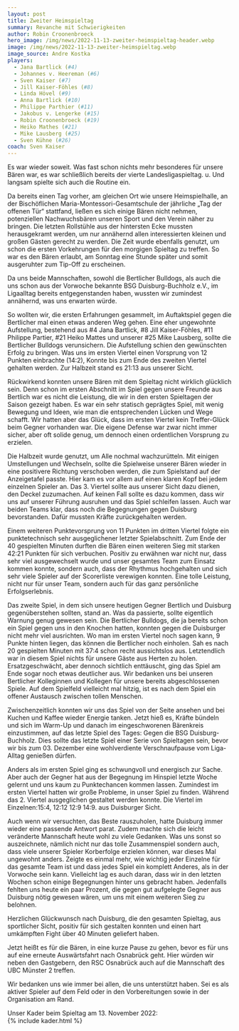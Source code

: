 ```yaml
---
layout: post
title: Zweiter Heimspieltag
summary: Revanche mit Schwierigkeiten
author: Robin Croonenbroeck
hero_image: /img/news/2022-11-13-zweiter-heimspieltag-header.webp
image: /img/news/2022-11-13-zweiter-heimspieltag.webp
image_source: Andre Kostka
players:
  - Jana Bartlick (#4)
  - Johannes v. Heereman (#6)
  - Sven Kaiser (#7)
  - Jill Kaiser-Föhles (#8)
  - Linda Hövel (#9)
  - Anna Bartlick (#10)
  - Philippe Parthier (#11)
  - Jakobus v. Lengerke (#15)
  - Robin Croonenbroeck (#19)
  - Heiko Mathes (#21)
  - Mike Lausberg (#25)
  - Sven Kühne (#26)
coach: Sven Kaiser
---
```

Es war wieder soweit. Was fast schon nichts mehr besonderes für unsere Bären war, es war schließlich bereits der vierte Landesligaspieltag. u. Und langsam spielte sich auch die Routine ein.



Da bereits einen Tag vorher, am gleichen Ort wie unsere Heimspielhalle, an der Bischöflichen Maria-Montessori-Gesamtschule der jährliche „Tag der offenen Tür“ stattfand, ließen es sich einige Bären nicht nehmen, potenziellen Nachwuchsbären unseren Sport und den Verein näher zu bringen. Die letzten Rollstühle aus der hintersten Ecke mussten herausgekramt werden, um nur annähernd allen interessierten kleinen und großen Gästen gerecht zu werden. Die Zeit wurde ebenfalls genutzt, um schon die ersten Vorkehrungen für den morgigen Spieltag zu treffen. So war es den Bären erlaubt, am Sonntag eine Stunde später und somit ausgeruhter zum Tip-Off zu erscheinen.

Da uns beide Mannschaften, sowohl die Bertlicher Bulldogs, als auch die uns schon aus der Vorwoche bekannte BSG Duisburg-Buchholz e.V., im Ligaalltag bereits entgegenstanden haben, wussten wir zumindest annähernd, was uns erwarten würde.

So wollten wir, die ersten Erfahrungen gesammelt, im Auftaktspiel gegen die Bertlicher mal einen etwas anderen Weg gehen. Eine eher ungewohnte Aufstellung, bestehend aus #4 Jana Bartlick, #8 Jill Kaiser-Föhles, #11 Philippe Partier, #21 Heiko Mattes und unserer #25 Mike Lausberg, sollte die Bertlicher Bulldogs verunsichern. Die Aufstellung schien den gewünschten Erfolg zu bringen. Was uns im ersten Viertel einen Vorsprung von 12 Punkten einbrachte (14:2), Konnte bis zum Ende des zweiten Viertel gehalten werden. Zur Halbzeit stand es 21:13 aus unserer Sicht.

Rückwirkend konnten unsere Bären mit dem Spieltag nicht wirklich glücklich sein. Denn schon im ersten Abschnitt im Spiel gegen unsere Freunde aus Bertlich war es nicht die Leistung, die wir in den ersten Spieltagen der Saison gezeigt haben. Es war ein sehr statisch geprägtes Spiel, mit wenig Bewegung und Ideen, wie man die entsprechenden Lücken und Wege schafft. Wir hatten aber das Glück, dass im ersten Viertel kein Treffer-Glück beim Gegner vorhanden war. Die eigene Defense war zwar nicht immer sicher, aber oft solide genug, um dennoch einen ordentlichen Vorsprung zu erzielen.

Die Halbzeit wurde genutzt, um Alle nochmal wachzurütteln. Mit einigen Umstellungen und Wechseln, sollte die Spielweise unserer Bären wieder in eine positivere Richtung verschoben werden, die zum Spielstand auf der Anzeigetafel passte. Hier kam es vor allem auf einen klaren Kopf bei jedem einzelnen Spieler an. Das 3. Viertel sollte aus unserer Sicht dazu dienen, den Deckel zuzumachen. Auf keinen Fall sollte es dazu kommen, dass wir uns auf unserer Führung ausruhen und das Spiel schleifen lassen. Auch war beiden Teams klar, dass noch die Begegnungen gegen Duisburg bevorstanden. Dafür mussten Kräfte zurückgehalten werden.

Einem weiteren Punktevorsprung von 11 Punkten im dritten Viertel folgte ein punktetechnisch sehr ausgeglichener letzter Spielabschnitt. Zum Ende der 40 gespielten Minuten durften die Bären einen weiteren Sieg mit starken 42:21 Punkten für sich verbuchen. Positiv zu erwähnen war nicht nur, dass sehr viel ausgewechselt wurde und unser gesamtes Team zum Einsatz kommen konnte, sondern auch, dass der Rhythmus hochgehalten und sich sehr viele Spieler auf der Scorerliste verewigen konnten. Eine tolle Leistung, nicht nur für unser Team, sondern auch für das ganz persönliche Erfolgserlebnis.

Das zweite Spiel, in dem sich unsere heutigen Gegner Bertlich und Duisburg gegenüberstehen sollten, stand an. Was da passierte, sollte eigentlich Warnung genug gewesen sein. Die Bertlicher Bulldogs, die ja bereits schon ein Spiel gegen uns in den Knochen hatten, konnten gegen die Duisburger nicht mehr viel ausrichten. Wo man im ersten Viertel noch sagen kann, 9 Punkte hinten liegen, das können die Bertlicher noch einholen. Sah es nach 20 gespielten Minuten mit 37:4 schon recht aussichtslos aus. Letztendlich war in diesem Spiel nichts für unsere Gäste aus Herten zu holen. Ersatzgeschwächt, aber dennoch sichtlich enttäuscht, ging das Spiel am Ende sogar noch etwas deutlicher aus. Wir bedanken uns bei unseren Bertlicher Kolleginnen und Kollegen für unsere bereits abgeschlossenen Spiele. Auf dem Spielfeld vielleicht mal hitzig, ist es nach dem Spiel ein offener Austausch zwischen tollen Menschen.



Zwischenzeitlich konnten wir uns das Spiel von der Seite ansehen und bei Kuchen und Kaffee wieder Energie tanken. Jetzt hieß es, Kräfte bündeln und sich im Warm-Up und danach im eingeschworenen Bärenkreis einzustimmen, auf das letzte Spiel des Tages: Gegen die BSG Duisburg-Buchholz. Dies sollte das letzte Spiel einer Serie von Spieltagen sein, bevor wir bis zum 03. Dezember eine wohlverdiente Verschnaufpause vom Liga-Alltag genießen dürfen.

Anders als im ersten Spiel ging es schwungvoll und energisch zur Sache. Aber auch der Gegner hat aus der Begegnung im Hinspiel letzte Woche gelernt und uns kaum zu Punktechancen kommen lassen. Zumindest im ersten Viertel hatten wir große Probleme, in unser Spiel zu finden. Während das 2. Viertel ausgeglichen gestaltet werden konnte. Die Viertel im Einzelnen:15:4, 12:12 12:9 14:9. aus Duisburger Sicht.

Auch wenn wir versuchten, das Beste rauszuholen, hatte Duisburg immer wieder eine passende Antwort parat. Zudem machte sich die leicht veränderte Mannschaft heute wohl zu viele Gedanken. Was uns sonst so auszeichnete, nämlich nicht nur das tolle Zusammenspiel sondern auch, dass viele unserer Spieler Korberfolge erzielen können, war dieses Mal ungewohnt anders. Zeigte es einmal mehr, wie wichtig jeder Einzelne für das gesamte Team ist und dass jedes Spiel ein komplett Anderes, als in der Vorwoche sein kann. Vielleicht lag es auch daran, dass wir in den letzten Wochen schon einige Begegnungen hinter uns gebracht haben. Jedenfalls fehlten uns heute ein paar Prozent, die gegen gut aufgelegte Gegner aus Duisburg nötig gewesen wären, um uns mit einem weiteren Sieg zu belohnen.

Herzlichen Glückwunsch nach Duisburg, die den gesamten Spieltag, aus sportlicher Sicht, positiv für sich gestalten konnten und einen hart umkämpften Fight über 40 Minuten geliefert haben.

Jetzt heißt es für die Bären, in eine kurze Pause zu gehen, bevor es für uns auf eine erneute Auswärtsfahrt nach Osnabrück geht. Hier würden wir neben den Gastgebern, den RSC Osnabrück auch auf die Mannschaft des UBC Münster 2 treffen.

Wir bedanken uns wie immer bei allen, die uns unterstützt haben. Sei es als aktiver Spieler auf dem Feld oder in den Vorbereitungen sowie in der Organisation am Rand.

Unser Kader beim Spieltag am 13. November 2022:\
{% include kader.html %}